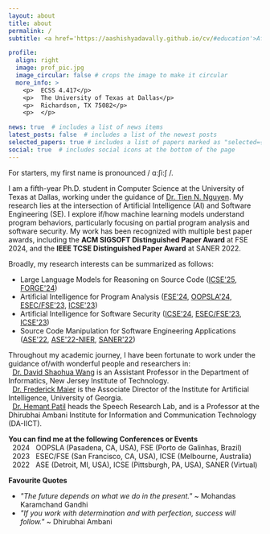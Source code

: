 ```yaml
---
layout: about
title: about
permalink: /
subtitle: <a href='https://aashishyadavally.github.io/cv/#education'>Affiliations</a>. <a href='https://aashishyadavally.github.io/cv/#research-interests'>Research</a>. <a href='https://aashishyadavally.github.io/cv/#academic-service'>Academic Service</a>. <a href='#'>Contacts</a>.

profile:
  align: right
  image: prof_pic.jpg
  image_circular: false # crops the image to make it circular
  more_info: >
    <p>  ECSS 4.417</p>
    <p>  The University of Texas at Dallas</p>
    <p>  Richardson, TX 75082</p>
    <p>  </p>

news: true  # includes a list of news items
latest_posts: false  # includes a list of the newest posts
selected_papers: true # includes a list of papers marked as "selected={true}"
social: true  # includes social icons at the bottom of the page
---
```



For starters, my first name is pronounced  /	ɑ:ʃi:ʃ /.

I am a fifth-year Ph.D. student in Computer Science at the University of Texas at Dallas, working under the guidance of [Dr. Tien N. Nguyen](https://personal.utdallas.edu/~tien.n.nguyen/research.html). My research lies at the intersection of Artificial Intelligence (AI) and Software Engineering (SE). I explore if/how machine learning models understand program behaviors, particularly focusing on partial program analysis and software security. My work has been recognized with multiple best paper awards, including the **ACM SIGSOFT Distinguished Paper Award** at FSE 2024, and the **IEEE TCSE Distinguished Paper Award** at SANER 2022.

Broadly, my research interests can be summarized as follows:
* Large Language Models for Reasoning on Source Code ([ICSE'25](), [FORGE'24](https://aashishyadavally.github.io/assets/pdf/pub-forge2024.pdf))
* Artificial Intelligence for Program Analysis ([FSE'24](https://aashishyadavally.github.io/assets/pdf/pub-fse2024.pdf), [OOPSLA'24](https://aashishyadavally.github.io/assets/pdf/pub-oopsla2024.pdf), [ESEC/FSE'23](https://aashishyadavally.github.io/assets/pdf/pub-esecfse2023-(1).pdf), [ICSE'23](https://aashishyadavally.github.io/assets/pdf/pub-icse2023-(1).pdf))
* Artificial Intelligence for Software Security ([ICSE'24](), [ESEC/FSE'23](https://aashishyadavally.github.io/assets/pdf/pub-esecfse2023-(2).pdf), [ICSE'23](https://aashishyadavally.github.io/assets/pdf/pub-icse2023-(2).pdf))
* Source Code Manipulation for Software Engineering Applications ([ASE'22](https://aashishyadavally.github.io/assets/pdf/pub-ase2022-(1).pdf), [ASE'22-NIER](https://aashishyadavally.github.io/assets/pdf/pub-ase2022-(2).pdf), [SANER'22](https://aashishyadavally.github.io/assets/pdf/pub-saner2022.pdf))

Throughout my academic journey, I have been fortunate to work under the guidance of/with wonderful people and researchers in: 
<br/> &nbsp; [Dr. David Shaohua Wang](https://davidshaohuawang.wordpress.com/) is an Assistant Professor in the Department of Informatics, New Jersey Institute of Technology.
<br/> &nbsp; [Dr. Frederick Maier](https://csci.franklin.uga.edu/directory/people/fred-maier) is the Associate Director of the Institute for Artificial Intelligence, University of Georgia.
<br/> &nbsp; [Dr. Hemant Patil](https://sites.google.com/site/hemantpatildaiict/) heads the Speech Research Lab, and is a Professor at the Dhirubhai Ambani Institute for Information and Communication Technology (DA-IICT).

**You can find me at the following Conferences or Events**
<br/> &nbsp; 2024 &nbsp; OOPSLA (Pasadena, CA, USA), FSE (Porto de Galinhas, Brazil)
<br/> &nbsp; 2023 &nbsp; ESEC/FSE (San Francisco, CA, USA), ICSE (Melbourne, Australia)
<br/> &nbsp; 2022 &nbsp; ASE (Detroit, MI, USA), ICSE (Pittsburgh, PA, USA), SANER (Virtual)

**Favourite Quotes**
- *"The future depends on what we do in the present."* ~ Mohandas Karamchand Gandhi
- *"If you work with determination and with perfection, success will follow."* ~ Dhirubhai Ambani 
